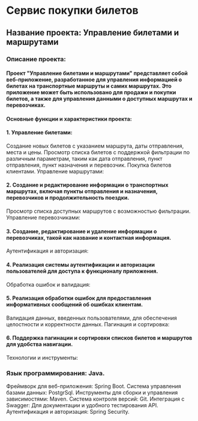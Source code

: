 # Сервис покупки билетов
## Название проекта: Управление билетами и маршрутами

### Описание проекта:

#### Проект "Управление билетами и маршрутами" представляет собой веб-приложение, разработанное для управления информацией о билетах на транспортные маршруты и самих маршрутах.                                                                                           Это приложение может быть использовано для продажи и покупки билетов, а также для управления данными о доступных маршрутах и перевозчиках.

#### Основные функции и характеристики проекта:

#### 1. Управление билетами:
Создание новых билетов с указанием маршрута, даты отправления, места и цены.
Просмотр списка билетов с поддержкой фильтрации по различным параметрам, таким как дата отправления, пункт отправления, пункт назначения и перевозчик.
Покупка билетов клиентами.
Управление маршрутами:

#### 2. Создание и редактирование информации о транспортных маршрутах, включая пункты отправления и назначения, перевозчиков и продолжительность поездки.
Просмотр списка доступных маршрутов с возможностью фильтрации.
Управление перевозчиками:

#### 3. Создание, редактирование и удаление информации о перевозчиках, такой как название и контактная информация.
Аутентификация и авторизация:

#### 4. Реализация системы аутентификации и авторизации пользователей для доступа к функционалу приложения.
Обработка ошибок и валидация:

#### 5. Реализация обработки ошибок для предоставления информативных сообщений об ошибках клиентам.
Валидация данных, введенных пользователями, для обеспечения целостности и корректности данных.
Пагинация и сортировка:

#### 6. Поддержка пагинации и сортировки списков билетов и маршрутов для удобства навигации.
Технологии и инструменты:

### Язык программирования: Java.
Фреймворк для веб-приложения: Spring Boot.
Система управления базами данных: PostgrSql.
Инструменты для сборки и управления зависимостями: Maven.
Система контроля версий: Git.
Интеграция с Swagger: Для документации и удобного тестирования API.
Аутентификация и авторизация: Spring Security.
